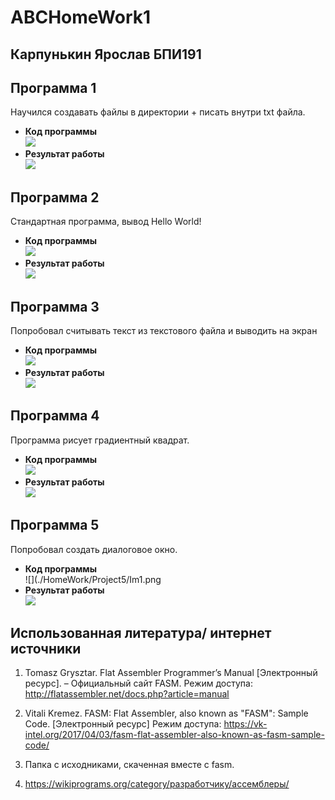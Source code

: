 # ABCHomeWork1

## Карпунькин Ярослав БПИ191

## Программа 1
Научился создавать файлы в директории + писать внутри txt файла.
- **Код программы**</br>
  ![](./HomeWork/Project1/Prj1/code.PNG)</br>
- **Результат работы**</br>
  ![](./HomeWork/Project1/Prj1/result.PNG)</br>
  
## Программа 2
Стандартная программа, вывод Hello World!
- **Код программы**</br>
  ![](./HomeWork/Project2/Prj2/code.PNG)</br>
- **Результат работы**</br>
  ![](./HomeWork/Project2/Prj2/result.PNG)</br>
## Программа 3
Попробовал считывать текст из текстового файла и выводить на экран
- **Код программы**</br>
  ![](./HomeWork/Project3/Prj3/code.PNG)</br>
- **Результат работы**</br>
  ![](./HomeWork/Project3/Prj3/result.PNG)</br>
  
## Программа 4
Программа рисует градиентный квадрат.
- **Код программы**</br>
  ![](./HomeWork/Project4/Im1.PNG)</br>
- **Результат работы**</br>
  ![](./HomeWork/Project4/Im2.PNG)</br>
  
## Программа 5
Попробовал создать диалоговое окно.
- **Код программы**</br>
  ![](./HomeWork/Project5/Im1.png</br>
- **Результат работы**</br>
  ![](./HomeWork/Project5/Im2.PNG)</br>

## Использованная литература/ интернет источники
1. Tomasz Grysztar. Flat Assembler Programmer’s Manual [Электронный
ресурс]. – Официальный сайт FASM. Режим доступа:
http://flatassembler.net/docs.php?article=manual

2. Vitali Kremez. FASM: Flat Assembler, also known as "FASM": Sample Code. [Электронный
ресурс] Режим доступа: https://vk-intel.org/2017/04/03/fasm-flat-assembler-also-known-as-fasm-sample-code/

3. Папка с исходниками, скаченная вместе с fasm.

4. https://wikiprograms.org/category/разработчику/ассемблеры/

